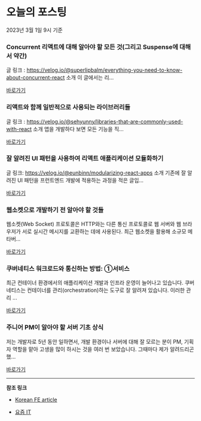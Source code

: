 # 오늘의 포스팅 
2023년 3월 1일 9시 기준 

###  Concurrent 리액트에 대해 알아야 할 모든 것(그리고 Suspense에 대해서 약간) 

 글 링크 : https://velog.io/@superlipbalm/everything-you-need-to-know-about-concurrent-react 소개 이 글에서는 리... 

 [바로가기](https://kofearticle.substack.com/p/korean-fe-article-concurrent-suspense) 

###  리액트와 함께 일반적으로 사용되는 라이브러리들 

 글 링크 : https://velog.io/@sehyunny/libraries-that-are-commonly-used-with-react 소개 앱을 개발하다 보면 모든 기능을 직... 

 [바로가기](https://kofearticle.substack.com/p/korean-fe-article-b55) 

###  잘 알려진 UI 패턴을 사용하여 리액트 애플리케이션 모듈화하기 

 글 링크: https://velog.io/@eunbinn/modularizing-react-apps 소개 기존에 잘 알려진 UI 패턴을 프런트엔드 개발에 적용하는 과정을 적은 글입... 

 [바로가기](https://kofearticle.substack.com/p/korean-fe-article-ui) 

### 웹소켓으로 개발하기 전 알아야 할 것들 

 웹소켓(Web Socket) 프로토콜은 HTTP와는 다른 통신 프로토콜로 웹 서버와 웹 브라우저가 서로 실시간 메시지를 교환하는 데에 사용된다. 최근 웹소켓을 활용해 소규모 메타버... 

 [바로가기](https://yozm.wishket.com/magazine/detail/1911/) 

### ﻿﻿쿠버네티스 워크로드와 통신하는 방법: ①서비스 

 최근 컨테이너 환경에서의 애플리케이션 개발과 인프라 운영이 늘어나고 있습니다. 쿠버네티스는 컨테이너를 관리(orchestration)하는 도구로 잘 알려져 있습니다. 이러한 관리 ... 

 [바로가기](https://yozm.wishket.com/magazine/detail/1909/) 

### 주니어 PM이 알아야 할 서버 기초 상식 

 저는 개발자로 5년 동안 일하면서, 개발 환경이나 서버에 대해 잘 모르는 분이 PM, 기획자 역할을 맡아 고생을 많이 하시는 것을 여러 번 보았습니다. 그때마다 제가 알려드리곤 했... 

 [바로가기](https://yozm.wishket.com/magazine/detail/1907/) 

---

**참조 링크**

- [Korean FE article](https://kofearticle.substack.com) 

- [요즘 IT](https://yozm.wishket.com/magazine) 

